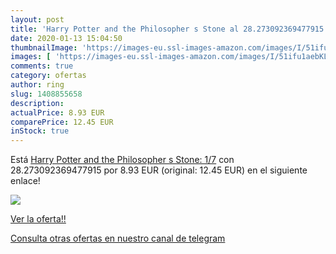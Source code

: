 ```yaml
---
layout: post
title: 'Harry Potter and the Philosopher s Stone al 28.273092369477915 % de descuento'
date: 2020-01-13 15:04:50
thumbnailImage: 'https://images-eu.ssl-images-amazon.com/images/I/51ifu1aebKL._SL200_.jpg'
images: [ 'https://images-eu.ssl-images-amazon.com/images/I/51ifu1aebKL._SL200_.jpg' ]
comments: true
category: ofertas
author: ring
slug: 1408855658
description:
actualPrice: 8.93 EUR
comparePrice: 12.45 EUR
inStock: true
---
```


Está [Harry Potter and the Philosopher s Stone: 1/7](https://www.amazon.com/dp/1408855658/?tag=redken08-20) con 28.273092369477915 por 8.93 EUR (original: 12.45 EUR) en el siguiente enlace!

[![](https://images-eu.ssl-images-amazon.com/images/I/51ifu1aebKL._SL200_.jpg)](https://www.amazon.com/dp/1408855658/?tag=redken08-20)

[Ver la oferta!!](https://www.amazon.com/dp/1408855658/?tag=redken08-20)

[Consulta otras ofertas en nuestro canal de telegram](https://t.me/s/ofertas25)
